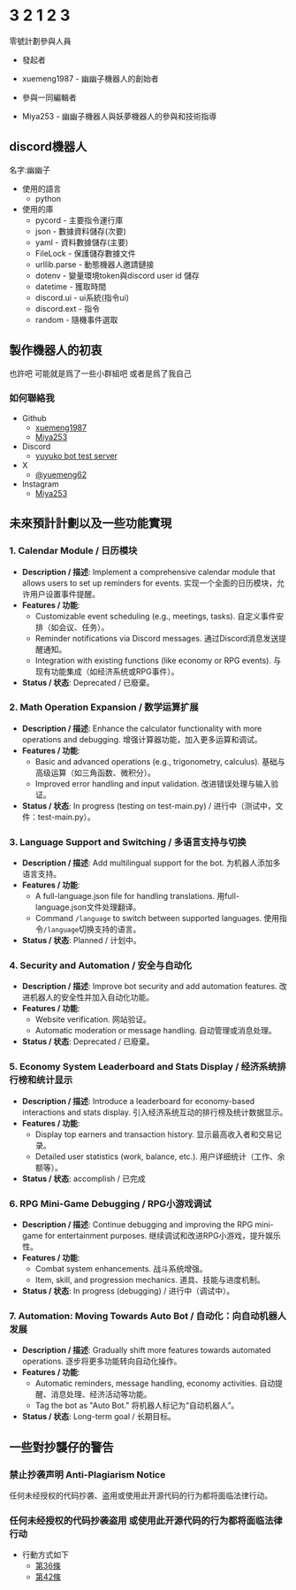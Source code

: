 # 3 2 1 2 3
零號計劃參與人員

- 發起者
- xuemeng1987 - 幽幽子機器人的創始者

- 參與一同編輯者
- Miya253 - 幽幽子機器人與妖夢機器人的參與和技術指導

## discord機器人
名字:幽幽子
- 使用的語言
  - python
- 使用的庫
  - pycord - 主要指令運行庫
  - json - 數據資料儲存(次要)
  - yaml - 資料數據儲存(主要)
  - FileLock - 保護儲存數據文件
  - urllib.parse - 動態機器人邀請鏈接
  - dotenv - 變量環境token與discord user id 儲存
  - datetime - 獲取時間
  - discord.ui - ui系統(指令ui)
  - discord.ext - 指令
  - random - 隨機事件選取

## 製作機器人的初衷
也許吧 可能就是爲了一些小群組吧 或者是爲了我自己

### 如何聯絡我
- Github
  - [xuemeng1987](https://github.com/xuemeng1987)
  - [Miya253](https://github.com/Miya253)
- Discord
  - [yuyuko bot test server](https://discord.gg/yGQQxvKHCn)
- X
  - [@yuemeng62](https://x.com/yuemeng200)
- Instagram
  - [Miya253](https://www.instagram.com/miya_2530_/)

## 未來預計計劃以及一些功能實現

### 1. Calendar Module / 日历模块
- **Description / 描述**: Implement a comprehensive calendar module that allows users to set up reminders for events.
  实现一个全面的日历模块，允许用户设置事件提醒。
- **Features / 功能**:
  - Customizable event scheduling (e.g., meetings, tasks).
    自定义事件安排（如会议、任务）。
  - Reminder notifications via Discord messages.
    通过Discord消息发送提醒通知。
  - Integration with existing functions (like economy or RPG events).
    与现有功能集成（如经济系统或RPG事件）。
- **Status / 状态**: Deprecated / 已廢棄。

### 2. Math Operation Expansion / 数学运算扩展
- **Description / 描述**: Enhance the calculator functionality with more operations and debugging.
  增强计算器功能，加入更多运算和调试。
- **Features / 功能**:
  - Basic and advanced operations (e.g., trigonometry, calculus).
    基础与高级运算（如三角函数、微积分）。
  - Improved error handling and input validation.
    改进错误处理与输入验证。
- **Status / 状态**: In progress (testing on test-main.py) / 进行中（测试中，文件：test-main.py）。

### 3. Language Support and Switching / 多语言支持与切换
- **Description / 描述**: Add multilingual support for the bot.
  为机器人添加多语言支持。
- **Features / 功能**:
  - A full-language.json file for handling translations.
    用full-language.json文件处理翻译。
  - Command `/language` to switch between supported languages.
    使用指令`/language`切换支持的语言。
- **Status / 状态**: Planned / 计划中。

### 4. Security and Automation / 安全与自动化
- **Description / 描述**: Improve bot security and add automation features.
  改进机器人的安全性并加入自动化功能。
- **Features / 功能**:
  - Website verification.
    网站验证。
  - Automatic moderation or message handling.
    自动管理或消息处理。
- **Status / 状态**: Deprecated / 已廢棄。

### 5. Economy System Leaderboard and Stats Display / 经济系统排行榜和统计显示
- **Description / 描述**: Introduce a leaderboard for economy-based interactions and stats display.
  引入经济系统互动的排行榜及统计数据显示。
- **Features / 功能**:
  - Display top earners and transaction history.
    显示最高收入者和交易记录。
  - Detailed user statistics (work, balance, etc.).
    用户详细统计（工作、余额等）。
- **Status / 状态**: accomplish / 已完成

### 6. RPG Mini-Game Debugging / RPG小游戏调试
- **Description / 描述**: Continue debugging and improving the RPG mini-game for entertainment purposes.
  继续调试和改进RPG小游戏，提升娱乐性。
- **Features / 功能**:
  - Combat system enhancements.
    战斗系统增强。
  - Item, skill, and progression mechanics.
    道具、技能与进度机制。
- **Status / 状态**: In progress (debugging) / 进行中（调试中）。

### 7. Automation: Moving Towards Auto Bot / 自动化：向自动机器人发展
- **Description / 描述**: Gradually shift more features towards automated operations.
  逐步将更多功能转向自动化操作。
- **Features / 功能**:
  - Automatic reminders, message handling, economy activities.
    自动提醒、消息处理、经济活动等功能。
  - Tag the bot as "Auto Bot."
    将机器人标记为“自动机器人”。
- **Status / 状态**: Long-term goal / 长期目标。

## 一些對抄襲仔的警告

### **禁止抄袭声明 Anti-Plagiarism Notice**
任何未经授权的代码抄袭、盗用或使用此开源代码的行为都将面临法律行动。

### 任何未经授权的代码抄袭盗用 或使用此开源代码的行为都将面临法律行动
- 行動方式如下
  - [第36條](http://www.commonlii.org/my/legis/consol_act/ca1987133/s36.html)
  - [第42條](https://www.myipo.gov.my/ms/copyright-act-1987/)
